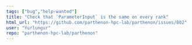 ```yaml
---
tags: ["bug","help-wanted"]
title: "Check that `ParameterInput` is the same on every rank"
html_url: "https://github.com/parthenon-hpc-lab/parthenon/issues/802"
user: "Yurlungur"
repo: "parthenon-hpc-lab/parthenon"
---
```



